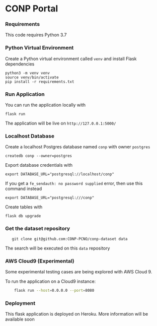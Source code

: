 
# CONP Portal 

### Requirements

This code requires Python 3.7 

### Python Virtual Environment

Create a Python virtual environment called `venv` and install Flask dependencies

    python3 -m venv venv
    source venv/bin/activate
    pip install -r requirements.txt

### Run Application

You can run the application locally with 

    flask run
    
The application will be live on `http://127.0.0.1:5000/`
    

### Localhost Database

Create a localhost Postgres database named `conp` with owner `postgres`

    createdb conp --owner=postgres
    
Export database credentials with


    export DATABASE_URL="postgresql://localhost/conp"

If you get a `fe_sendauth: no password supplied` error, then use this command instead

    export DATABASE_URL="postgresql:///conp"

Create tables with

    flask db upgrade

### Get the dataset repository

       git clone git@github.com:CONP-PCNO/conp-dataset data

The search will be executed on this `data` repository 


### AWS Cloud9 (Experimental)

Some experimental testing cases are being explored with AWS Cloud 9.

To run the application on a Cloud9 instance:

```bash
    flask run --host=0.0.0.0 --port=8080
```

### Deployment
    
This flask application is deployed on Heroku. More information will be available soon